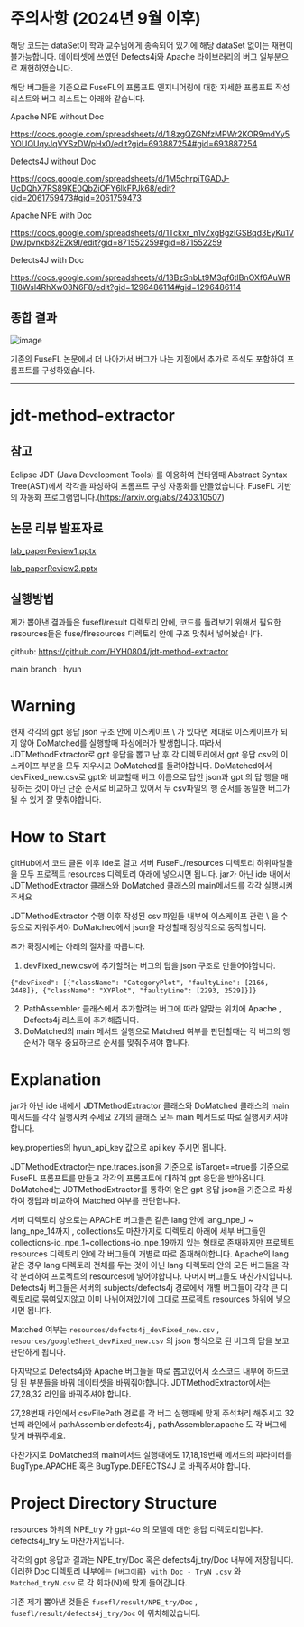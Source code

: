 # 주의사항 (2024년 9월 이후)
해당 코드는 dataSet이 학과 교수님에게 종속되어 있기에 해당 dataSet 없이는 재현이 불가능합니다.
데이터셋에 쓰였던 Defects4j와 Apache 라이브러리의 버그 일부분으로 재현하였습니다.


해당 버그들을 기준으로 FuseFL의 프롬프트 엔지니어링에 대한 자세한 프롬프트 작성 리스트와 버그 리스트는 아래와 같습니다.

Apache NPE without Doc

https://docs.google.com/spreadsheets/d/1I8zgQZGNfzMPWr2KOR9mdYy5YOUQUqyJqVYSzDWpHx0/edit?gid=693887254#gid=693887254

Defects4J without Doc

https://docs.google.com/spreadsheets/d/1M5chrpiTGADJ-UcDQhX7RS89KE0QbZiOFY6lkFPJk68/edit?gid=2061759473#gid=2061759473

Apache NPE with Doc

https://docs.google.com/spreadsheets/d/1Tckxr_n1vZxgBgzIGSBqd3EyKu1VDwJpvnkb82E2k9I/edit?gid=871552259#gid=871552259

Defects4J with Doc

https://docs.google.com/spreadsheets/d/13BzSnbLt9M3qf6tlBnOXf6AuWRTI8Wsl4RhXw08N6F8/edit?gid=1296486114#gid=1296486114

## 종합 결과

![image](https://github.com/user-attachments/assets/17e27a7c-47e3-4951-9b19-a9dd7c2ca97a)

기존의 FuseFL 논문에서 더 나아가서 버그가 나는 지점에서 추가로 주석도 포함하여 프롬프트를 구성하였습니다.

-----------------------------------------------------------------------------------------------------------



# jdt-method-extractor

## 참고 
Eclipse JDT (Java Development Tools) 를 이용하여 런타임때 Abstract Syntax Tree(AST)에서 각각을 파싱하여 프롬프트 구성 자동화를 만들었습니다.
FuseFL 기반의 자동화 프로그램입니다.(https://arxiv.org/abs/2403.10507)

## 논문 리뷰 발표자료

[lab_paperReview1.pptx](https://github.com/user-attachments/files/18783662/lab_paperReview1.pptx)

[lab_paperReview2.pptx](https://github.com/user-attachments/files/18783661/lab_paperReview2.pptx)

## 실행방법

제가 뽑아낸 결과들은  fusefl/result 디렉토리 안에, 코드를 돌려보기 위해서 필요한 resources들은 fuse/flresources 디렉토리 안에 구조 맞춰서 넣어놨습니다.

github: https://github.com/HYH0804/jdt-method-extractor

main branch : hyun

# Warning

현재 각각의 gpt 응답 json 구조 안에 이스케이프 \ 가 있다면 제대로 이스케이프가 되지 않아 DoMatched를 실행할때 파싱에러가 발생합니다. 따라서 JDTMethodExtractor로 gpt 응답을 뽑고 난 후 각 디렉토리에서 gpt 응답 csv의 이스케이프 부분을 모두 지우시고 DoMatched를 돌려야합니다. 
DoMatched에서 devFixed_new.csv로 gpt와 비교할때 버그 이름으로 답안 json과 gpt 의 답 행을 매핑하는 것이 아닌 단순 순서로 비교하고 있어서 두 csv파일의 행 순서를 동일한 버그가 될 수 있게 잘 맞춰야합니다.

# How to Start
gitHub에서 코드 클론 이후 ide로 열고
서버 FuseFL/resources 디렉토리 하위파일들을 모두 프로젝트 resources 디렉토리 아래에 넣으시면 됩니다.
jar가 아닌 ide 내에서 JDTMethodExtractor 클래스와 DoMatched 클래스의 main메서드를 각각 실행시켜 주세요

JDTMethodExtractor 수행 이후 작성된 csv 파일들 내부에 이스케이프 관련 \ 을 수동으로 지워주셔야 DoMatched에서 json을 파싱할때 정상적으로 동작합니다.

추가 확장시에는 아래의 절차를 따릅니다.
1) devFixed_new.csv에 추가할려는 버그의 답을 json 구조로 만들어야합니다.
```
{"devFixed": [{"className": "CategoryPlot", "faultyLine": [2166, 2448]}, {"className": "XYPlot", "faultyLine": [2293, 2529]}]}
```
2) PathAssembler 클래스에서 추가할려는 버그에 따라 알맞는 위치에 Apache , Defects4j 리스트에 추가해줍니다.
3) DoMatched의 main 메서드 실행으로 Matched 여부를 판단할때는 각 버그의 행 순서가 매우 중요하므로 순서를 맞춰주셔야 합니다. 


# Explanation
jar가 아닌 ide 내에서 JDTMethodExtractor 클래스와 DoMatched 클래스의 main메서드를 각각 실행시켜 주세요
2개의 클래스 모두 main 메서드로 따로 실행시키셔야 합니다.

 key.properties의 hyun_api_key 값으로 api key 주시면 됩니다. 


JDTMethodExtractor는 npe.traces.json을 기준으로 isTarget==true를 기준으로  FuseFL 프롬프트를 만들고 각각의 프롬프트에 대하여 gpt 응답을 받아옵니다.
DoMatched는 JDTMethodExtractor를 통하여 얻은 gpt 응답 json을 기준으로 파싱하여 정답과 비교하여 Matched 여부를 판단합니다.

서버 디렉토리 상으로는 APACHE 버그들은 같은 lang 안에 lang_npe_1 ~ lang_npe_14까지 , collections도 마찬가지로 디렉토리 아래에 세부 버그들인 collections-io_npe_1~collections-io_npe_19까지 있는 형태로 존재하지만
프로젝트 resources 디렉토리 안에 각 버그들이 개별로 따로 존재해야합니다.
Apache의 lang 같은 경우 lang 디렉토리 전체를 두는 것이 아닌 lang 디렉토리 안의 모든 버그들을 각각 분리하여 프로젝트의 resources에 넣어야합니다. 나머지 버그들도 마찬가지입니다.
Defects4j 버그들은 서버의 subjects/defects4j 경로에서 개별 버그들이 각각 큰 디렉토리로 묶여있지않고 이미 나뉘어져있기에 그대로 프로젝트 resources 하위에 넣으시면 됩니다.

Matched 여부는 ```resources/defects4j_devFixed_new.csv``` , ```resources/googleSheet_devFixed_new.csv``` 의 json 형식으로 된 버그의 답을 보고 판단하게 됩니다.

마지막으로 Defects4j와 Apache 버그들을 따로 뽑고있어서 소스코드 내부에 하드코딩 된 부분들을 바꿔 데이터셋을 바꿔줘야합니다.
JDTMethodExtractor에서는 27,28,32 라인을 바꿔주셔야 합니다.

 27,28번째 라인에서 csvFilePath 경로를 각 버그 실행때에 맞게 주석처리 해주시고 
32번째 라인에서 pathAssembler.defects4j , pathAssembler.apache 도 각 버그에 맞게 바꿔주세요. 

마찬가지로 DoMatched의 main메서드 실행때에도 17,18,19번째 메서드의 파라미터를 BugType.APACHE 혹은 BugType.DEFECTS4J 로 바꿔주셔야 합니다.



# Project Directory Structure

 resources 하위의 NPE_try 가  gpt-4o 의 모델에 대한 응답 디렉토리입니다.
 defects4j_try 도 마찬가지입니다.

각각의 gpt 응답과 결과는 
NPE_try/Doc 혹은 defects4j_try/Doc 내부에 저장됩니다. 
이러한 Doc 디렉토리 내부에는
```{버그이름} with Doc - TryN .csv``` 와
```Matched_tryN.csv``` 로 각 회차(N)에 맞게 들어갑니다.

기존 제가 뽑아낸 것들은 ```fusefl/result/NPE_try/Doc``` , ```fusefl/result/defects4j_try/Doc``` 에 위치해있습니다.


